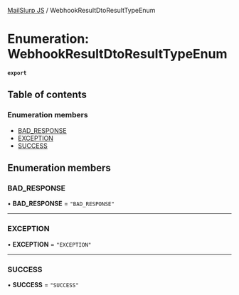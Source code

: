 [MailSlurp JS](../README.md) / WebhookResultDtoResultTypeEnum

# Enumeration: WebhookResultDtoResultTypeEnum

**`export`**

## Table of contents

### Enumeration members

- [BAD\_RESPONSE](WebhookResultDtoResultTypeEnum.md#bad_response)
- [EXCEPTION](WebhookResultDtoResultTypeEnum.md#exception)
- [SUCCESS](WebhookResultDtoResultTypeEnum.md#success)

## Enumeration members

### BAD\_RESPONSE

• **BAD\_RESPONSE** = `"BAD_RESPONSE"`

___

### EXCEPTION

• **EXCEPTION** = `"EXCEPTION"`

___

### SUCCESS

• **SUCCESS** = `"SUCCESS"`
